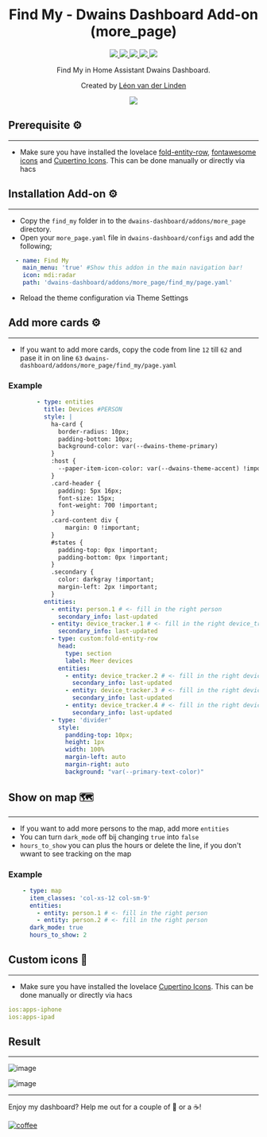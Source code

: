 <h1 align="center">Find My - Dwains Dashboard Add-on (more_page)</h1> 


<p align="center">
  <a href="https://dwainscheeren.github.io/dwains-lovelace-dashboard/">
    <img src="https://img.shields.io/badge/Dwains%20Dashboard-Default-299ec2.svg" />
  </a>
  <a href="https://github.com/custom-components/hacs">
    <img src="https://img.shields.io/badge/HACS-Default-orange.svg" />
  </a>
  <a href="https://github.com/LRvdLinden/find_my_dd_addon">
    <img src="https://img.shields.io/github/v/release/LRvdLinden/find_my_dd_addon" />
  </a>
    <a href="https://github.com/LRvdLinden/">
    <img src="https://img.shields.io/github/followers/LRvdLinden?style=social" />
  </a>
    </a>
    <a href="https://discord.gg/7yt64uX">
    <img src="https://img.shields.io/discord/688401603811999885" />
  </a>
</p>
<p align="center">Find My in Home Assistant Dwains Dashboard.</p>


<p align="center">Created by <a href="https://github.com/LRvdLinden">Léon van der Linden</a>
</p> 


<p align="center">
  <img src="https://www.iclarified.com/images/news/75056/366308/366308-1920.jpg" />
</p>



## Prerequisite ⚙️
---
- Make sure you have installed the lovelace [fold-entity-row](https://github.com/thomasloven/lovelace-fold-entity-row), [fontawesome icons](https://github.com/thomasloven/hass-fontawesome) and [Cupertino Icons](https://github.com/menahishayan/HomeAssistant-Cupertino-Icons). This can be done manually or directly via hacs


## Installation Add-on ⚙️
---
- Copy the `find_my` folder in to the `dwains-dashboard/addons/more_page` directory.
- Open your `more_page.yaml` file in `dwains-dashboard/configs` and add the following;
```yaml
  - name: Find My
    main_menu: 'true' #Show this addon in the main navigation bar!
    icon: mdi:radar
    path: 'dwains-dashboard/addons/more_page/find_my/page.yaml'
```
- Reload the theme configuration via Theme Settings

## Add more cards ⚙️
---
- If you want to add more cards, copy the code from line `12` till `62` and pase it in on line `63` `dwains-dashboard/addons/more_page/find_my/page.yaml`
### Example
```yaml
        - type: entities
          title: Devices #PERSON
          style: |
            ha-card {
              border-radius: 10px;
              padding-bottom: 10px;
              background-color: var(--dwains-theme-primary)
            }
            :host {
              --paper-item-icon-color: var(--dwains-theme-accent) !important;
            }
            .card-header {
              padding: 5px 16px;
              font-size: 15px;
              font-weight: 700 !important;
            }
            .card-content div {
                margin: 0 !important;
            }
            #states {
              padding-top: 0px !important;
              padding-bottom: 0px !important;
            }
            .secondary {
              color: darkgray !important;
              margin-left: 2px !important;
            }
          entities:
            - entity: person.1 # <- fill in the right person
              secondary_info: last-updated
            - entity: device_tracker.1 # <- fill in the right device_tracker
              secondary_info: last-updated
            - type: custom:fold-entity-row
              head:
                type: section
                label: Meer devices
              entities:
                - entity: device_tracker.2 # <- fill in the right device_tracker
                  secondary_info: last-updated
                - entity: device_tracker.3 # <- fill in the right device_tracker
                  secondary_info: last-updated
                - entity: device_tracker.4 # <- fill in the right device_tracker
                  secondary_info: last-updated
            - type: 'divider'
              style:
                pandding-top: 10px;
                height: 1px
                width: 100%
                margin-left: auto
                margin-right: auto
                background: "var(--primary-text-color)"
```

## Show on map 🗺️
---
- If you want to add more persons to the map, add more `entities`
- You can turn `dark_mode` off bij changing `true` into `false`
- `hours_to_show` you can plus the hours or delete the line, if you don't wwant to see tracking on the map
### Example
```yaml
    - type: map
      item_classes: 'col-xs-12 col-sm-9'
      entities:
        - entity: person.1 # <- fill in the right person
        - entity: person.2 # <- fill in the right person
      dark_mode: true
      hours_to_show: 2
```

## Custom icons 🎨
---
- Make sure you have installed the lovelace [Cupertino Icons](https://github.com/menahishayan/HomeAssistant-Cupertino-Icons). This can be done manually or directly via hacs
```yaml
ios:apps-iphone
ios:apps-ipad
```

## Result
---
![image](https://user-images.githubusercontent.com/77990847/116847119-2e27f680-abea-11eb-8eaf-02a91e623a1b.png)

![image](https://user-images.githubusercontent.com/77990847/116847363-ae4e5c00-abea-11eb-86ee-27dd2e964094.png)



---
Enjoy my dashboard? Help me out for a couple of :beers: or a :coffee:!

[![coffee](https://www.buymeacoffee.com/assets/img/custom_images/black_img.png)](https://www.buymeacoffee.com/LRvdLinden)
